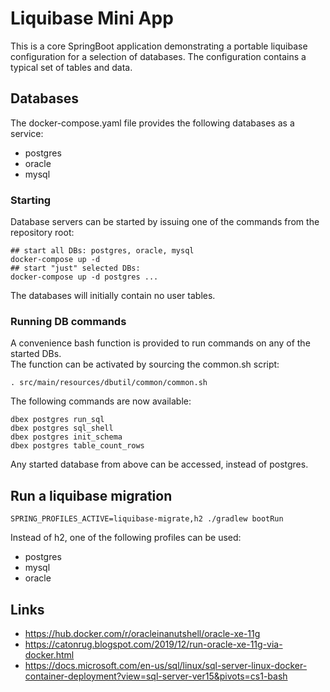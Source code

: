 # Liquibase Mini App

This is a core SpringBoot application demonstrating a portable liquibase configuration for a selection of databases.
The configuration contains a typical set of tables and data.

## Databases
The docker-compose.yaml file provides the following databases as a service:
- postgres 
- oracle
- mysql

### Starting
Database servers can be started by issuing one of the commands from the repository root:
```
## start all DBs: postgres, oracle, mysql
docker-compose up -d
## start "just" selected DBs:
docker-compose up -d postgres ...
```
The databases will initially contain no user tables.

### Running DB commands
A convenience bash function is provided to run commands on any of the started DBs.  
The function can be activated by sourcing the common.sh script: 
```
. src/main/resources/dbutil/common/common.sh
```

The following commands are now available:
```
dbex postgres run_sql
dbex postgres sql_shell
dbex postgres init_schema
dbex postgres table_count_rows
```
Any started database from above can be accessed, instead of postgres.

## Run a liquibase migration
```
SPRING_PROFILES_ACTIVE=liquibase-migrate,h2 ./gradlew bootRun
```
Instead of h2, one of the following profiles can be used:
- postgres
- mysql
- oracle

## Links
- https://hub.docker.com/r/oracleinanutshell/oracle-xe-11g
- https://catonrug.blogspot.com/2019/12/run-oracle-xe-11g-via-docker.html
- https://docs.microsoft.com/en-us/sql/linux/sql-server-linux-docker-container-deployment?view=sql-server-ver15&pivots=cs1-bash

